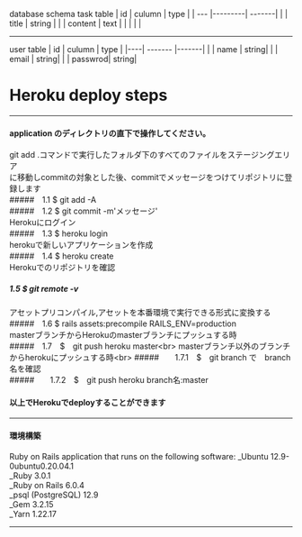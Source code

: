 database schema
task table
| id  | culumn  |  type  |
| --- |---------| -------|
|     | title   | string |
|     | content |  text  |
|     |         |        |
_____________

user table
| id | culumn  | type  |
|----| ------- |-------|
|    |  name   | string|
|    |  email  | string|
|    | passwrod| string|

# Heroku deploy steps
_____________
####  application のディレクトリの直下で操作してください。<br>
git add .コマンドで実行したフォルダ下のすべてのファイルをステージングエリア<br>
に移動しcommitの対象とした後、commitでメッセージをつけてリポジトリに登録します<br>
#####　1.1  $ git add -A<br>
#####　1.2  $ git commit -m'メッセージ'<br>
Herokuにログイン<br>
#####　1.3  $ heroku login<br>
herokuで新しいアプリケーションを作成<br>
#####　1.4  $ heroku create<br>
Herokuでのリポジトリを確認<br>
#####  1.5  $ git remote -v<br>
アセットプリコンパイル,アセットを本番環境で実行できる形式に変換する<br>
#####　1.6  $ rails assets:precompile RAILS_ENV=production<br>
masterブランチからHerokuのmasterブランチにプッシュする時<br>
#####　1.7　$　git push heroku master<br>
masterブランチ以外のブランチからherokuにプッシュする時<br>
#####　　1.7.1　$　git branch で　branch名を確認<br>
#####　　1.7.2　$　git push heroku branch名:master<br>
#### 以上でHerokuでdeployすることができます<br>
------
####  環境構築
Ruby on Rails application that runs on the following software:
_Ubuntu 12.9-0ubuntu0.20.04.1<br>
_Ruby 3.0.1<br>
_Ruby on Rails 6.0.4<br>
_psql (PostgreSQL) 12.9<br>
_Gem 3.2.15<br>
_Yarn 1.22.17<br>
*****
